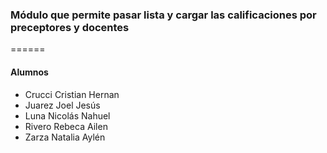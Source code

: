 ### Módulo que permite pasar lista y cargar las calificaciones por preceptores y docentes
======

#### Alumnos

- Crucci Cristian Hernan
- Juarez Joel Jesús
- Luna Nicolás Nahuel
- Rivero Rebeca Ailen
- Zarza Natalia Aylén
